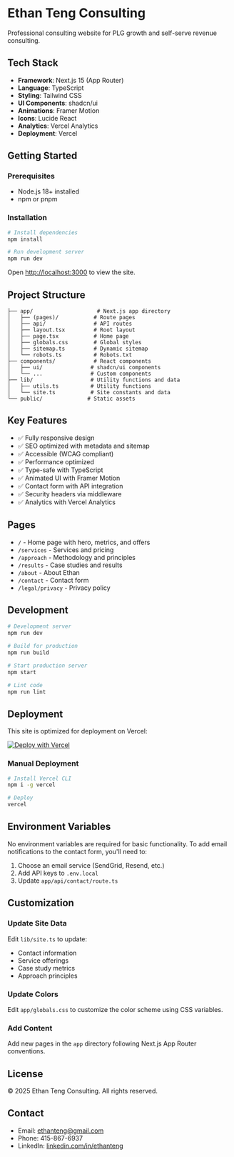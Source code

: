 # Ethan Teng Consulting

Professional consulting website for PLG growth and self-serve revenue consulting.

## Tech Stack

- **Framework**: Next.js 15 (App Router)
- **Language**: TypeScript
- **Styling**: Tailwind CSS
- **UI Components**: shadcn/ui
- **Animations**: Framer Motion
- **Icons**: Lucide React
- **Analytics**: Vercel Analytics
- **Deployment**: Vercel

## Getting Started

### Prerequisites

- Node.js 18+ installed
- npm or pnpm

### Installation

```bash
# Install dependencies
npm install

# Run development server
npm run dev
```

Open [http://localhost:3000](http://localhost:3000) to view the site.

## Project Structure

```
├── app/                    # Next.js app directory
│   ├── (pages)/           # Route pages
│   ├── api/               # API routes
│   ├── layout.tsx         # Root layout
│   ├── page.tsx           # Home page
│   ├── globals.css        # Global styles
│   ├── sitemap.ts         # Dynamic sitemap
│   └── robots.ts          # Robots.txt
├── components/            # React components
│   ├── ui/               # shadcn/ui components
│   └── ...               # Custom components
├── lib/                  # Utility functions and data
│   ├── utils.ts          # Utility functions
│   └── site.ts           # Site constants and data
└── public/              # Static assets
```

## Key Features

- ✅ Fully responsive design
- ✅ SEO optimized with metadata and sitemap
- ✅ Accessible (WCAG compliant)
- ✅ Performance optimized
- ✅ Type-safe with TypeScript
- ✅ Animated UI with Framer Motion
- ✅ Contact form with API integration
- ✅ Security headers via middleware
- ✅ Analytics with Vercel Analytics

## Pages

- `/` - Home page with hero, metrics, and offers
- `/services` - Services and pricing
- `/approach` - Methodology and principles
- `/results` - Case studies and results
- `/about` - About Ethan
- `/contact` - Contact form
- `/legal/privacy` - Privacy policy

## Development

```bash
# Development server
npm run dev

# Build for production
npm run build

# Start production server
npm start

# Lint code
npm run lint
```

## Deployment

This site is optimized for deployment on Vercel:

[![Deploy with Vercel](https://vercel.com/button)](https://vercel.com/new/clone?repository-url=https://github.com/ethanteng/ethanteng)

### Manual Deployment

```bash
# Install Vercel CLI
npm i -g vercel

# Deploy
vercel
```

## Environment Variables

No environment variables are required for basic functionality. To add email notifications to the contact form, you'll need to:

1. Choose an email service (SendGrid, Resend, etc.)
2. Add API keys to `.env.local`
3. Update `app/api/contact/route.ts`

## Customization

### Update Site Data

Edit `lib/site.ts` to update:
- Contact information
- Service offerings
- Case study metrics
- Approach principles

### Update Colors

Edit `app/globals.css` to customize the color scheme using CSS variables.

### Add Content

Add new pages in the `app` directory following Next.js App Router conventions.

## License

© 2025 Ethan Teng Consulting. All rights reserved.

## Contact

- Email: ethanteng@gmail.com
- Phone: 415-867-6937
- LinkedIn: [linkedin.com/in/ethanteng](https://www.linkedin.com/in/ethanteng)
